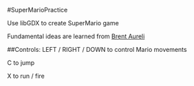 #SuperMarioPractice

Use libGDX to create SuperMario game

Fundamental ideas are learned from [Brent Aureli](https://www.youtube.com/watch?v=a8MPxzkwBwo)

##Controls:
LEFT / RIGHT / DOWN to control Mario movements

C to jump

X to run / fire
